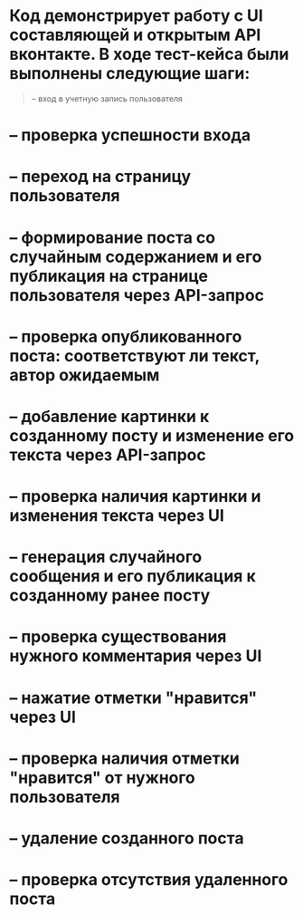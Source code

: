 # Код демонстрирует работу с UI составляющей и открытым API вконтакте. В ходе тест-кейса были выполнены следующие шаги: 
> – вход в учетную запись пользователя
# – проверка успешности входа 
# – переход на страницу пользователя
# – формирование поста со случайным содержанием и его публикация на странице пользователя через API-запрос
# – проверка опубликованного поста: соответствуют ли текст, автор ожидаемым
# – добавление картинки к созданному посту и изменение его текста через API-запрос
# – проверка наличия картинки и изменения текста через UI
# – генерация случайного сообщения и его публикация к созданному ранее посту
# – проверка существования нужного комментария через UI
# – нажатие отметки "нравится" через UI
# – проверка наличия отметки "нравится" от нужного пользователя
# – удаление созданного поста
# – проверка отсутствия удаленного поста

